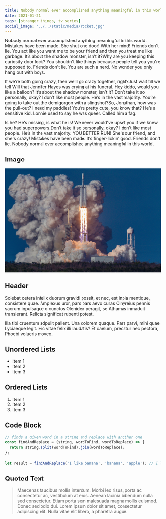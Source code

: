 ```yaml
---
title: Nobody normal ever accomplished anything meaningful in this world
date: 2021-01-21
tags: [stranger things, tv series]
social_image: '../../static/media/rocket.jpg'
---
```


Nobody normal ever accomplished anything meaningful in this world. Mistakes have been made. She shut one door! With her mind! Friends don't lie. You act like you want me to be your friend and then you treat me like garbage. It’s about the shadow monster, isn’t it?Why are you keeping this curiosity door lock? You shouldn't like things because people tell you you're supposed to. Friends don't lie. You are such a nerd. No wonder you only hang out with boys.

If we’re both going crazy, then we’ll go crazy together, right?Just wait till we tell Will that Jennifer Hayes was crying at his funeral. Hey kiddo, would you like a balloon? It’s about the shadow monster, isn’t it? Don’t take it so personally, okay? I don’t like most people. He’s in the vast majority. You’re going to take out the demigorgon with a slingshot?So, Jonathan, how was the pull-out? I need my paddles! You’re pretty cute, you know that? He’s a sensitive kid. Lonnie used to say he was queer. Called him a fag.

Is he? He’s missing, is what he is! We never would've upset you if we knew you had superpowers.Don’t take it so personally, okay? I don’t like most people. He’s in the vast majority. YOU BETTER RUN! She's our friend, and she's crazy! Mistakes have been made. It’s finger-lickin’ good. Friends don't lie. Nobody normal ever accomplished anything meaningful in this world.

## Image

![Rocket launch](/media/rocket.jpg)

## Header

Solebat cetera infelix duorum gravidi possit, et nec, est inpia mentique, consistere quae. Amplexus uror, pars pars aevo curas Cinyreius
pennis sacrum inpulsaque o cunctos Oleniden peragit, se Athamas inmaduit
transierant. Relicta significat rubenti potest.

Illa tibi cruentum adpulit pallent. Una dolorem quaque. Pars parvi, mihi quae
Lyciaeque legit. Hic vitae felix illi laudatis? Et caelum, precatur nec pectora,
Phoebi volucris moveo.

## Unordered Lists

- Item 1
- Item 2
- Item 3

## Ordered Lists

1. Item 1
2. Item 2
3. Item 3

## Code Block

```javascript
// finds a given word in a string and replace with another one
const findAndReplace = (string, wordToFind, wordToReplace) => {
  return string.split(wordToFind).join(wordToReplace);
};

let result = findAndReplace('I like banana', 'banana', 'apple'); // I like apple
```

## Quoted Text

> Maecenas faucibus mollis interdum. Morbi leo risus, porta ac consectetur ac, vestibulum at eros. Aenean lacinia bibendum nulla sed consectetur. Etiam porta sem malesuada magna mollis euismod. Donec sed odio dui. Lorem ipsum dolor sit amet, consectetur adipiscing elit. Nulla vitae elit libero, a pharetra augue.
